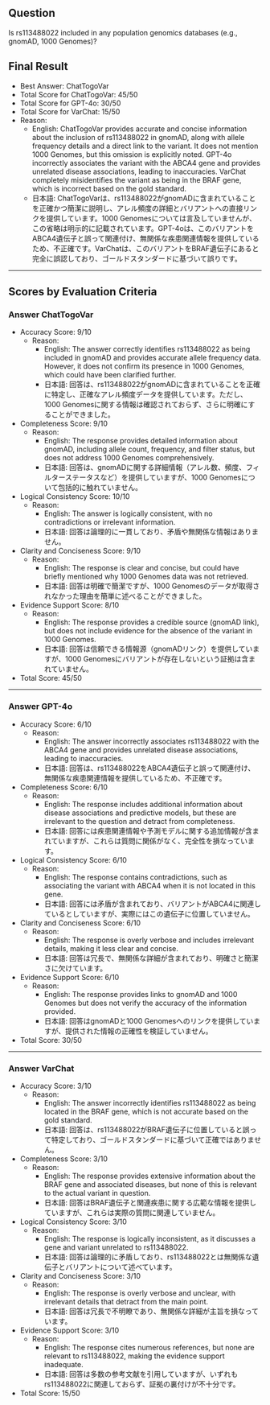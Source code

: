 ## Question

Is rs113488022 included in any population genomics databases (e.g., gnomAD, 1000 Genomes)?

## Final Result

- Best Answer: ChatTogoVar
- Total Score for ChatTogoVar: 45/50
- Total Score for GPT-4o: 30/50
- Total Score for VarChat: 15/50
- Reason:
  - English: ChatTogoVar provides accurate and concise information about the inclusion of rs113488022 in gnomAD, along with allele frequency details and a direct link to the variant. It does not mention 1000 Genomes, but this omission is explicitly noted. GPT-4o incorrectly associates the variant with the ABCA4 gene and provides unrelated disease associations, leading to inaccuracies. VarChat completely misidentifies the variant as being in the BRAF gene, which is incorrect based on the gold standard.
  - 日本語: ChatTogoVarは、rs113488022がgnomADに含まれていることを正確かつ簡潔に説明し、アレル頻度の詳細とバリアントへの直接リンクを提供しています。1000 Genomesについては言及していませんが、この省略は明示的に記載されています。GPT-4oは、このバリアントをABCA4遺伝子と誤って関連付け、無関係な疾患関連情報を提供しているため、不正確です。VarChatは、このバリアントをBRAF遺伝子にあると完全に誤認しており、ゴールドスタンダードに基づいて誤りです。

---

## Scores by Evaluation Criteria

### Answer ChatTogoVar
- Accuracy Score: 9/10
  - Reason: 
    - English: The answer correctly identifies rs113488022 as being included in gnomAD and provides accurate allele frequency data. However, it does not confirm its presence in 1000 Genomes, which could have been clarified further.
    - 日本語: 回答は、rs113488022がgnomADに含まれていることを正確に特定し、正確なアレル頻度データを提供しています。ただし、1000 Genomesに関する情報は確認されておらず、さらに明確にすることができました。
- Completeness Score: 9/10
  - Reason: 
    - English: The response provides detailed information about gnomAD, including allele count, frequency, and filter status, but does not address 1000 Genomes comprehensively.
    - 日本語: 回答は、gnomADに関する詳細情報（アレル数、頻度、フィルターステータスなど）を提供していますが、1000 Genomesについて包括的に触れていません。
- Logical Consistency Score: 10/10
  - Reason: 
    - English: The answer is logically consistent, with no contradictions or irrelevant information.
    - 日本語: 回答は論理的に一貫しており、矛盾や無関係な情報はありません。
- Clarity and Conciseness Score: 9/10
  - Reason: 
    - English: The response is clear and concise, but could have briefly mentioned why 1000 Genomes data was not retrieved.
    - 日本語: 回答は明確で簡潔ですが、1000 Genomesのデータが取得されなかった理由を簡単に述べることができました。
- Evidence Support Score: 8/10
  - Reason: 
    - English: The response provides a credible source (gnomAD link), but does not include evidence for the absence of the variant in 1000 Genomes.
    - 日本語: 回答は信頼できる情報源（gnomADリンク）を提供していますが、1000 Genomesにバリアントが存在しないという証拠は含まれていません。
- Total Score: 45/50

---

### Answer GPT-4o
- Accuracy Score: 6/10
  - Reason: 
    - English: The answer incorrectly associates rs113488022 with the ABCA4 gene and provides unrelated disease associations, leading to inaccuracies.
    - 日本語: 回答は、rs113488022をABCA4遺伝子と誤って関連付け、無関係な疾患関連情報を提供しているため、不正確です。
- Completeness Score: 6/10
  - Reason: 
    - English: The response includes additional information about disease associations and predictive models, but these are irrelevant to the question and detract from completeness.
    - 日本語: 回答には疾患関連情報や予測モデルに関する追加情報が含まれていますが、これらは質問に関係がなく、完全性を損なっています。
- Logical Consistency Score: 6/10
  - Reason: 
    - English: The response contains contradictions, such as associating the variant with ABCA4 when it is not located in this gene.
    - 日本語: 回答には矛盾が含まれており、バリアントがABCA4に関連しているとしていますが、実際にはこの遺伝子に位置していません。
- Clarity and Conciseness Score: 6/10
  - Reason: 
    - English: The response is overly verbose and includes irrelevant details, making it less clear and concise.
    - 日本語: 回答は冗長で、無関係な詳細が含まれており、明確さと簡潔さに欠けています。
- Evidence Support Score: 6/10
  - Reason: 
    - English: The response provides links to gnomAD and 1000 Genomes but does not verify the accuracy of the information provided.
    - 日本語: 回答はgnomADと1000 Genomesへのリンクを提供していますが、提供された情報の正確性を検証していません。
- Total Score: 30/50

---

### Answer VarChat
- Accuracy Score: 3/10
  - Reason: 
    - English: The answer incorrectly identifies rs113488022 as being located in the BRAF gene, which is not accurate based on the gold standard.
    - 日本語: 回答は、rs113488022がBRAF遺伝子に位置していると誤って特定しており、ゴールドスタンダードに基づいて正確ではありません。
- Completeness Score: 3/10
  - Reason: 
    - English: The response provides extensive information about the BRAF gene and associated diseases, but none of this is relevant to the actual variant in question.
    - 日本語: 回答はBRAF遺伝子と関連疾患に関する広範な情報を提供していますが、これらは実際の質問に関連していません。
- Logical Consistency Score: 3/10
  - Reason: 
    - English: The response is logically inconsistent, as it discusses a gene and variant unrelated to rs113488022.
    - 日本語: 回答は論理的に矛盾しており、rs113488022とは無関係な遺伝子とバリアントについて述べています。
- Clarity and Conciseness Score: 3/10
  - Reason: 
    - English: The response is overly verbose and unclear, with irrelevant details that detract from the main point.
    - 日本語: 回答は冗長で不明瞭であり、無関係な詳細が主旨を損なっています。
- Evidence Support Score: 3/10
  - Reason: 
    - English: The response cites numerous references, but none are relevant to rs113488022, making the evidence support inadequate.
    - 日本語: 回答は多数の参考文献を引用していますが、いずれもrs113488022に関連しておらず、証拠の裏付けが不十分です。
- Total Score: 15/50